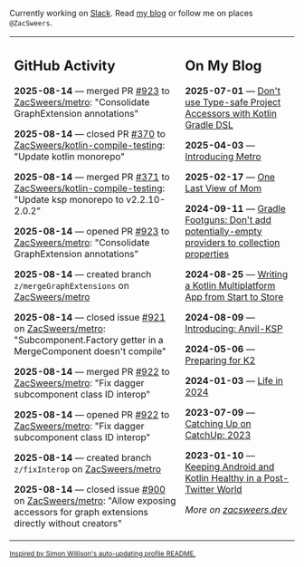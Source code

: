 Currently working on [Slack](https://slack.com/). Read [my blog](https://zacsweers.dev/) or follow me on places `@ZacSweers`.

<table><tr><td valign="top" width="60%">

## GitHub Activity
<!-- githubActivity starts -->
**2025-08-14** — merged PR [#923](https://github.com/ZacSweers/metro/pull/923) to [ZacSweers/metro](https://github.com/ZacSweers/metro): "Consolidate GraphExtension annotations"

**2025-08-14** — closed PR [#370](https://github.com/ZacSweers/kotlin-compile-testing/pull/370) to [ZacSweers/kotlin-compile-testing](https://github.com/ZacSweers/kotlin-compile-testing): "Update kotlin monorepo"

**2025-08-14** — merged PR [#371](https://github.com/ZacSweers/kotlin-compile-testing/pull/371) to [ZacSweers/kotlin-compile-testing](https://github.com/ZacSweers/kotlin-compile-testing): "Update ksp monorepo to v2.2.10-2.0.2"

**2025-08-14** — opened PR [#923](https://github.com/ZacSweers/metro/pull/923) to [ZacSweers/metro](https://github.com/ZacSweers/metro): "Consolidate GraphExtension annotations"

**2025-08-14** — created branch `z/mergeGraphExtensions` on [ZacSweers/metro](https://github.com/ZacSweers/metro)

**2025-08-14** — closed issue [#921](https://github.com/ZacSweers/metro/issues/921) on [ZacSweers/metro](https://github.com/ZacSweers/metro): "Subcomponent.Factory getter in a MergeComponent doesn't compile"

**2025-08-14** — merged PR [#922](https://github.com/ZacSweers/metro/pull/922) to [ZacSweers/metro](https://github.com/ZacSweers/metro): "Fix dagger subcomponent class ID interop"

**2025-08-14** — opened PR [#922](https://github.com/ZacSweers/metro/pull/922) to [ZacSweers/metro](https://github.com/ZacSweers/metro): "Fix dagger subcomponent class ID interop"

**2025-08-14** — created branch `z/fixInterop` on [ZacSweers/metro](https://github.com/ZacSweers/metro)

**2025-08-14** — closed issue [#900](https://github.com/ZacSweers/metro/issues/900) on [ZacSweers/metro](https://github.com/ZacSweers/metro): "Allow exposing accessors for graph extensions directly without creators"
<!-- githubActivity ends -->
</td><td valign="top" width="40%">

## On My Blog
<!-- blog starts -->
**2025-07-01** — [Don't use Type-safe Project Accessors with Kotlin Gradle DSL](https://www.zacsweers.dev/dont-use-type-safe-project-accessors-with-kotlin-gradle-dsl/)

**2025-04-03** — [Introducing Metro](https://www.zacsweers.dev/introducing-metro/)

**2025-02-17** — [One Last View of Mom](https://www.zacsweers.dev/one-last-view-of-mom/)

**2024-09-11** — [Gradle Footguns: Don't add potentially-empty providers to collection properties](https://www.zacsweers.dev/gradle-footgun-adding-empty-providers-to-collection-properties/)

**2024-08-25** — [Writing a Kotlin Multiplatform App from Start to Store](https://www.zacsweers.dev/writing-a-kotlin-multiplatform-app-from-start-to-store/)

**2024-08-09** — [Introducing: Anvil-KSP](https://www.zacsweers.dev/introducing-anvil-ksp/)

**2024-05-06** — [Preparing for K2](https://www.zacsweers.dev/preparing-for-k2/)

**2024-01-03** — [Life in 2024](https://www.zacsweers.dev/life-in-2024/)

**2023-07-09** — [Catching Up on CatchUp: 2023](https://www.zacsweers.dev/catching-up-on-catchup-2023/)

**2023-01-10** — [Keeping Android and Kotlin Healthy in a Post-Twitter World](https://www.zacsweers.dev/keeping-android-healthy/)
<!-- blog ends -->
_More on [zacsweers.dev](https://zacsweers.dev/)_
</td></tr></table>

<sub><a href="https://simonwillison.net/2020/Jul/10/self-updating-profile-readme/">Inspired by Simon Willison's auto-updating profile README.</a></sub>